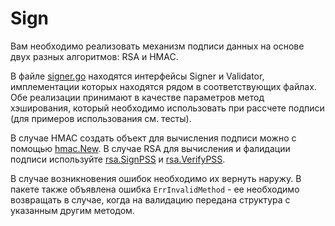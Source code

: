 # Sign

Вам необходимо реализовать механизм подписи данных на основе двух разных алгоритмов: RSA и HMAC.

В файле [signer.go](signer.go) находятся интерфейсы Signer и Validator, имплементации которых находятся рядом в соответствующих файлах. Обе реализации принимают в качестве параметров метод хэширования, который необходимо использовать при рассчете подписи (для примеров использования см. тесты).

В случае HMAC создать объект для вычисления подписи можно с помощью [hmac.New](https://pkg.go.dev/crypto/hmac#New). В случае RSA для вычисления и фалидации подписи используйте [rsa.SignPSS](https://pkg.go.dev/crypto/rsa#SignPSS) и [rsa.VerifyPSS](https://pkg.go.dev/crypto/rsa#VerifyPSS).

В случае возникновения ошибок необходимо их вернуть наружу. В пакете также объявлена ошибка `ErrInvalidMethod` - ее необходимо возвращать в случае, когда на валидацию передана структура с указанным другим методом.